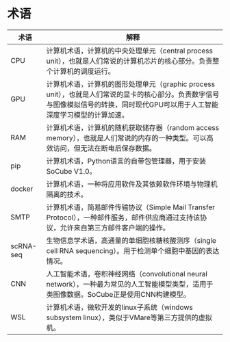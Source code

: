 # 术语
| 术语        | 解释                                                                                               |
| --------- | --------------------------------------------------------------------------------------------------- |
| CPU       | 计算机术语，计算机的中央处理单元（central process unit），也就是人们常说的计算机芯片的核心部分。负责整个计算机的调度运行。|
| GPU       | 计算机术语，计算机的图形处理单元（graphic process unit），也就是人们常说的显卡的核心部分。负责数字信号与图像模拟信号的转换，同时现代GPU可以用于人工智能深度学习模型的计算加速。 |
| RAM       | 计算机术语，计算机的随机获取储存器（random access memory），也就是人们常说的内存的一种类型。可以高效访问，但无法在断电后保存数据。|
| pip       | 计算机术语，Python语言的自带包管理器，用于安装SoCube V1.0。|
| docker    | 计算机术语，一种将应用软件及其依赖软件环境与物理机隔离的技术。|
| SMTP      | 计算机术语，简易邮件传输协议（Simple Mail Transfer Protocol），一种邮件服务，邮件供应商通过支持该协议，允许来自第三方邮件客户端的操作。|
| scRNA-seq | 生物信息学术语，高通量的单细胞核糖核酸测序（single cell RNA sequencing）。用于检测单个细胞中基因的表达情况。|
| CNN       | 人工智能术语，卷积神经网络（convolutional neural network），一种最为常见的人工智能模型类型，适用于类图像数据。SoCube正是使用CNN构建模型。|
|WSL| 计算机术语，微软开发的linux子系统（windows subsystem linux），类似于VMare等第三方提供的虚拟机。 |

